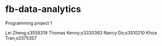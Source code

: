 # fb-data-analytics

Programming project 1

Lei Zheng;s3558319
Thomas Kenny;s3330363
Nancy Do;s3510210
Khoa Tran;s3375357
